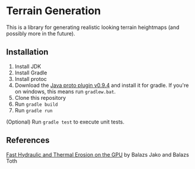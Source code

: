# Terrain Generation

This is a library for generating realistic looking terrain heightmaps (and possibly more in the future).

## Installation

1. Install JDK
2. Install Gradle
3. Install protoc
4. Download the [Java proto plugin v0.9.4](https://github.com/google/protobuf-gradle-plugin/releases/tag/v0.9.4) and install it for gradle. If you're on windows, this means run `gradlew.bat`.
5. Clone this repository
6. Run `gradle build`
7. Run `gradle run`

(Optional) Run `gradle test` to execute unit tests.

## References

[Fast Hydraulic and Thermal Erosion on the GPU](https://old.cescg.org/CESCG-2011/papers/TUBudapest-Jako-Balazs.pdf) by Balazs Jako and Balazs Toth
